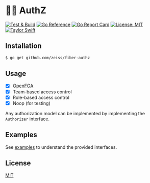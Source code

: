 # 👮‍♀️ AuthZ

[![Test & Build](https://github.com/zeiss/fiber-authz/actions/workflows/main.yml/badge.svg)](https://github.com/zeiss/fiber-authz/actions/workflows/main.yml)
[![Go Reference](https://pkg.go.dev/badge/github.com/zeiss/fiber-authz.svg)](https://pkg.go.dev/github.com/zeiss/fiber-authz)
[![Go Report Card](https://goreportcard.com/badge/github.com/zeiss/fiber-authz)](https://goreportcard.com/report/github.com/zeiss/fiber-authz)
[![License: MIT](https://img.shields.io/badge/License-MIT-yellow.svg)](https://opensource.org/licenses/MIT)
[![Taylor Swift](https://img.shields.io/badge/secured%20by-taylor%20swift-brightgreen.svg)](https://twitter.com/SwiftOnSecurity)

## Installation

```bash
$ go get github.com/zeiss/fiber-authz
```

## Usage

- [x] [OpenFGA](https://openfga.dev/)
- [x] Team-based access control
- [x] Role-based access control
- [x] Noop (for testing)

Any authorization model can be implemented by implementing the `Authorizer` interface.

## Examples

See [examples](https://github.com/zeiss/fiber-authz/tree/master/examples) to understand the provided interfaces.

## License

[MIT](/LICENSE)
